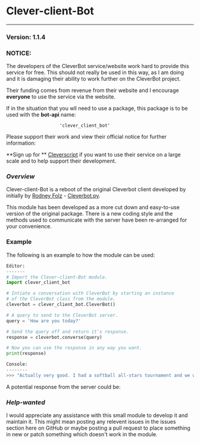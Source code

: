 # Clever-client-Bot

---

### Version: 1.1.4

### NOTICE:

The developers of the CleverBot service/website work hard to provide this service for free. This should not really be used in this way, as I am doing and it is damaging their ability to work further on the CleverBot project. 

Their funding comes from revenue from their website and I encourage **everyone** to use the service via the website.

If in the situation that you wll need to use a package, this package is to be used with the **bot-api** name:

					    'clever_client_bot'

Please support their work and view their official notice for further information:

**Sign up for ** [Cleverscript](http://www.cleverscript.com/) if you want to  use their service on a large scale and to help support their development.


### *Overview*
Clever-client-Bot is a reboot of the original Cleverbot client developed by initially by [Rodney Folz](https://github.com/folz/) - [Cleverbot.py](http://github.com/folz/cleverbot.py).

This module has been developed as a more cut down and easy-to-use version of the original package. There is a new coding style and the methods used to communicate with the server have been re-arranged for your convenience.

### Example

The following is an example to how the module can be used:
```python
Editor:
-------
# Import the Clever-client-Bot module.
import clever_client_bot

# Intiate a conversation with CleverBot by starting an instance
# of the CleverBot class from the module.
cleverbot = clever_client_bot.CleverBot()

# A query to send to the CleverBot server.
query = 'How are you today?'

# Send the query off and return it's response.
response = cleverbot.converse(query)

# Now you can use the response in any way you want.
print(response)

Console:
--------
>>> "Actually very good. I had a softball all-stars tournament and we won. I am so happy. We had pizza after the game by the way."  
```

A potential response from the server could be:



### *Help-wanted*
I would appreciate any assistance with this small module to develop it and maintain it. This might mean posting any relevent issues in the issues section here on GitHub or maybe posting a pull request to place something in new or patch something which doesn't work in the module.
